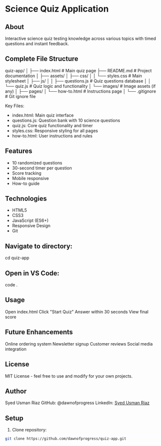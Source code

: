 # Science Quiz Application

## About
Interactive science quiz testing knowledge across various topics with timed questions and instant feedback.
## Complete File Structure
quiz-app/
│
├── index.html                 # Main quiz page
├── README.md                  # Project documentation
│
├── assets/
│   ├── css/
│   │   └── styles.css        # Main stylesheet
│   ├── js/
│   │   ├── questions.js      # Quiz questions database
│   │   └── quiz.js           # Quiz logic and functionality
│   └── images/               # Image assets (if any)
│
├── pages/
│   └── how-to.html           # Instructions page
│
└── .gitignore                # Git ignore file

Key Files:
- index.html: Main quiz interface
- questions.js: Question bank with 10 science questions
- quiz.js: Core quiz functionality and timer
- styles.css: Responsive styling for all pages
- how-to.html: User instructions and rules

## Features
- 10 randomized questions
- 30-second timer per question
- Score tracking
- Mobile responsive
- How-to guide

## Technologies
- HTML5
- CSS3
- JavaScript (ES6+)
- Responsive Design
- Git
## Navigate to directory:
cd quiz-app

## Open in VS Code:
code .

## Usage
Open index.html
Click "Start Quiz"
Answer within 30 seconds
View final score


## Future Enhancements
Online ordering system
Newsletter signup
Customer reviews
Social media integration

## License
MIT License - feel free to use and modify for your own projects.

## Author
Syed Usman Riaz
GitHub: @dawnofprogress
LinkedIn: [Syed Usman Riaz](https://www.linkedin.com/in/syed-usman-riaz/)



## Setup
1. Clone repository:
```bash
git clone https://github.com/dawnofprogress/quiz-app.git


